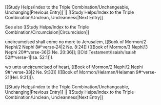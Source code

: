 [[Study Helps/Index to the Triple Combination/Unchangeable, Unchanging|Previous Entry]]  ||  [[Study Helps/Index to the Triple Combination/Unclean, Uncleanness|Next Entry]]

 See also [[Study Helps/Index to the Triple Combination/Circumcision|Circumcision]]

 uncircumcised shall come no more to Jerusalem, [[Book of Mormon/2 Nephi/2 Nephi 8#^verse-24|2 Ne. 8:24]] ([[Book of Mormon/3 Nephi/3 Nephi 20#^verse-36|3 Ne. 20:36]]; [[Old Testament/Isaiah/Isaiah 52#^verse-1|Isa. 52:1]]).

 wo unto uncircumcised of heart, [[Book of Mormon/2 Nephi/2 Nephi 9#^verse-33|2 Ne. 9:33]] ([[Book of Mormon/Helaman/Helaman 9#^verse-21|Hel. 9:21]]).

[[Study Helps/Index to the Triple Combination/Unchangeable, Unchanging|Previous Entry]]  ||  [[Study Helps/Index to the Triple Combination/Unclean, Uncleanness|Next Entry]]